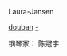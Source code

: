 
Laura-Jansen

[douban](https://site.douban.com/laurajansen/widget/notes/5269357/note/181552961/) [-](https://site.douban.com/laurajansen/)



钢琴家：
陈冠宇
